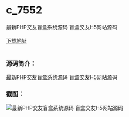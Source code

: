 # c_7552
最新PHP交友盲盒系统源码 盲盒交友H5网站源码
<br/></br>
[下载地址](https://www.uuid2.com/7552.html "下载地址")
<br/></br>
<h3>源码简介：</h3>
<p>最新PHP交友盲盒系统源码 盲盒交友H5网站源码<p>
<h3>截图：</h3>
<img src="https://www.uuid2.com/wp-content/uploads/img/uimage/72891635149264.gif" alt="最新PHP交友盲盒系统源码 盲盒交友H5网站源码">
